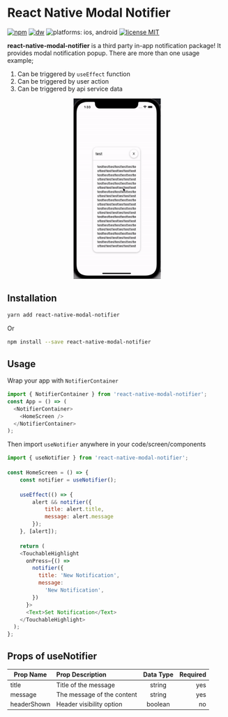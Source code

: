 # React Native Modal Notifier
[![npm](https://badgen.net/npm/v/react-native-modal-notifier)](https://www.npmjs.com/package/react-native-modal-notifier)
[![dw](https://badgen.net/npm/dw/react-native-modal-notifier)](https://www.npmjs.com/package/react-native-modal-notifier)
![platforms: ios, android](https://img.shields.io/badge/platform-ios%2C%20android%2C%20expo-orange)
[![license MIT](https://img.shields.io/badge/license-MIT-brightgreen)](https://github.com/crazycoder-io/react-native-modal-notifier/blob/master/LICENSE)



**react-native-modal-notifier** is a third party in-app notification package! It provides modal notification popup.
There are more than one usage example;
1. Can be triggered by `useEffect` function
2. Can be triggered by user action
3. Can be triggered by api service data

<p align="center">
    <img src="src/assets/react-native-modal-notifier.gif" alt="drawing" width="200" />
</p>

## Installation
```sh
yarn add react-native-modal-notifier
```
Or
```sh
npm install --save react-native-modal-notifier
```

## Usage

Wrap your app with `NotifierContainer`
```js
import { NotifierContainer } from 'react-native-modal-notifier';
const App = () => (
  <NotifierContainer>
    <HomeScreen />
  </NotifierContainer>
);
```
Then import `useNotifier` anywhere in your code/screen/components
```js
import { useNotifier } from 'react-native-modal-notifier';

const HomeScreen = () => {
    const notifier = useNotifier();

    useEffect(() => {
        alert && notifier({
            title: alert.title,
            message: alert.message
        });
    }, [alert]);

    return (
    <TouchableHighlight
      onPress={() =>
        notifier({
          title: 'New Notification',
          message:
            'New Notification',
        })
      }>
      <Text>Set Notification</Text>
    </TouchableHighlight>
  );
};
```

## Props of useNotifier

| Prop Name | Prop Description | Data Type  | Required  |
|-----------------|:-------------|:---------------:|---------------:|
| title | Title of the message | string | yes |
| message | The message of the content | string | yes |
| headerShown | Header visibility option | boolean | no |
